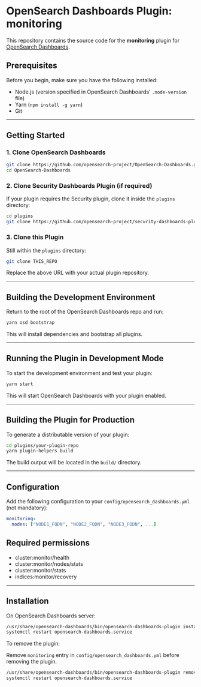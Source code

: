 # OpenSearch Dashboards Plugin: monitoring

This repository contains the source code for the **monitoring** plugin for [OpenSearch Dashboards](https://github.com/opensearch-project/OpenSearch-Dashboards).

## Prerequisites

Before you begin, make sure you have the following installed:

- Node.js (version specified in OpenSearch Dashboards’ `.node-version` file)
- Yarn (`npm install -g yarn`)
- Git

---

## Getting Started

### 1. Clone OpenSearch Dashboards

```bash
git clone https://github.com/opensearch-project/OpenSearch-Dashboards.git
cd OpenSearch-Dashboards
````

### 2. Clone Security Dashboards Plugin (if required)

If your plugin requires the Security plugin, clone it inside the `plugins` directory:

```bash
cd plugins
git clone https://github.com/opensearch-project/security-dashboards-plugin.git
```

### 3. Clone this Plugin

Still within the `plugins` directory:

```bash
git clone THIS_REPO
```

Replace the above URL with your actual plugin repository.

---

## Building the Development Environment

Return to the root of the OpenSearch Dashboards repo and run:

```bash
yarn osd bootstrap
```

This will install dependencies and bootstrap all plugins.

---

## Running the Plugin in Development Mode

To start the development environment and test your plugin:

```bash
yarn start
```

This will start OpenSearch Dashboards with your plugin enabled.

---

## Building the Plugin for Production

To generate a distributable version of your plugin:

```bash
cd plugins/your-plugin-repo
yarn plugin-helpers build
```

The build output will be located in the `build/` directory.

---

## Configuration

Add the following configuration to your `config/opensearch_dashboards.yml` (not mandatory):

```yaml
monitoring:
  nodes: ["NODE1_FQDN", "NODE2_FQDN", "NODE3_FQDN", ...]
```

## Required permissions

- cluster:monitor/health
- cluster:monitor/nodes/stats
- cluster:monitor/stats
- indices:monitor/recovery

---

## Installation

On OpenSearch Dashboards server:

```bash
/usr/share/opensearch-dashboards/bin/opensearch-dashboards-plugin install file://ZIP_FILE_PATH --allow-root
systemctl restart opensearch-dashboards.service
```

To remove the plugin:

Remove `monitoring` entry in `config/opensearch_dashboards.yml` before removing the plugin.

```bash
/usr/share/opensearch-dashboards/bin/opensearch-dashboards-plugin remove monitoring --allow-root
systemctl restart opensearch-dashboards.service
```
